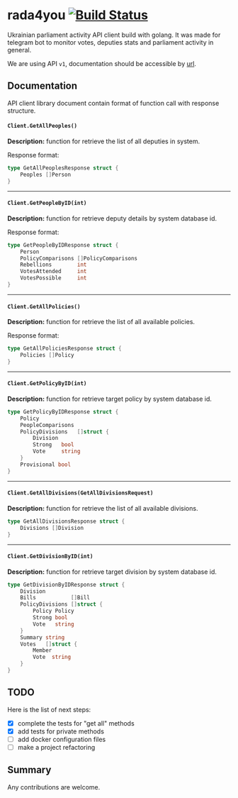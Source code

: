 # rada4you [![Build Status](https://travis-ci.org/zhikiri/rada4you.svg?branch=master)](https://travis-ci.org/zhikiri/rada4you)

Ukrainian parliament activity API client build with golang. 
It was made for telegram bot to monitor votes, deputies stats and parliament activity in general.

We are using API `v1`, documentation should be accessible by [url](https://rada4you.org/help/data).

## Documentation

API client library document contain format of function call with response structure.

#### `Client.GetAllPeoples()`

**Description:** function for retrieve the list of all deputies in system.

Response format:

```go
type GetAllPeoplesResponse struct {
	Peoples []Person
}
```

---

#### `Client.GetPeopleByID(int)`

**Description:** function for retrieve deputy details by system database id.

Response format:

```go
type GetPeopleByIDResponse struct {
	Person
	PolicyComparisons []PolicyComparisons
	Rebellions        int
	VotesAttended     int
	VotesPossible     int
}
```

---

#### `Client.GetAllPolicies()`

**Description:** function for retrieve the list of all available policies.

Response format:

```go
type GetAllPoliciesResponse struct {
	Policies []Policy
}
```

---

#### `Client.GetPolicyByID(int)`

**Description:** function for retrieve target policy by system database id.

```go
type GetPolicyByIDResponse struct {
	Policy
	PeopleComparisons
	PolicyDivisions   []struct {
		Division
		Strong   bool
		Vote     string
	}
	Provisional bool
}
```

---

#### `Client.GetAllDivisions(GetAllDivisionsRequest)`

**Description:** function for retrieve the list of all available divisions.

```go
type GetAllDivisionsResponse struct {
	Divisions []Division
}
```

---

#### `Client.GetDivisionByID(int)`

**Description:** function for retrieve target division by system database id.

```go
type GetDivisionByIDResponse struct {
	Division
	Bills           []Bill
	PolicyDivisions []struct {
		Policy Policy
		Strong bool
		Vote   string
	}
	Summary string
	Votes   []struct {
		Member
		Vote  string
	}
}
```


## TODO

Here is the list of next steps:

- [X] complete the tests for "get all" methods
- [X] add tests for private methods
- [ ] add docker configuration files
- [ ] make a project refactoring

## Summary

Any contributions are welcome.
